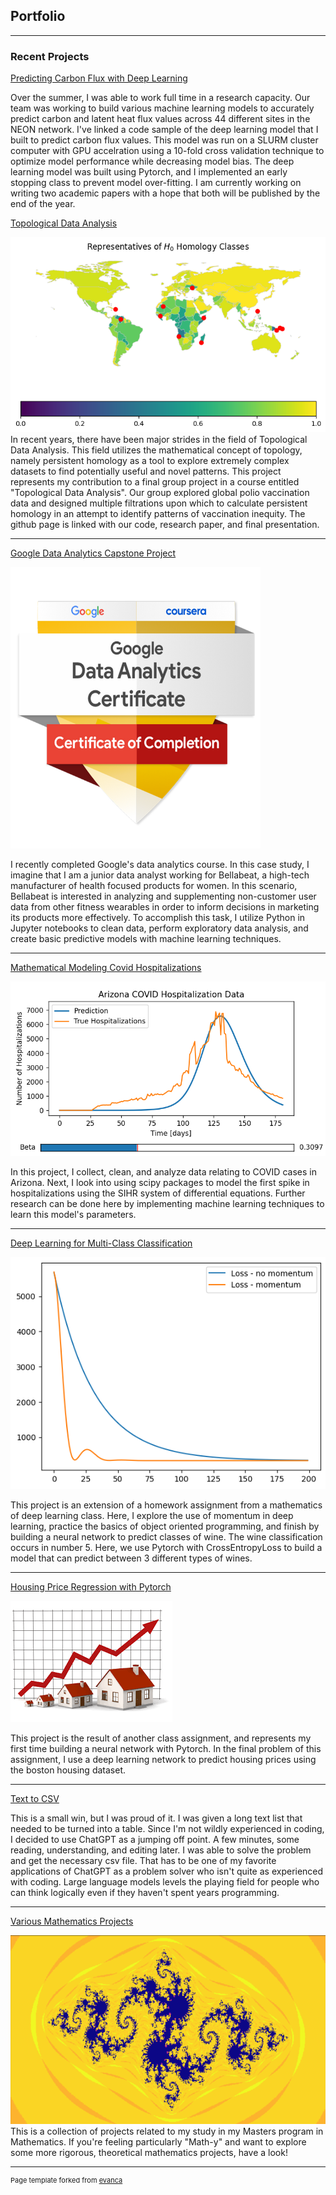 ## Portfolio

---

### Recent Projects
[Predicting Carbon Flux with Deep Learning](/pages/Deep10CV.py)

Over the summer, I was able to work full time in a research capacity. Our team was working to build various machine learning models to accurately predict carbon and latent heat flux values across 44 different sites in the NEON network. I've linked a code sample of the deep learning model that I built to predict carbon flux values. This model was run on a SLURM cluster computer with GPU accelration using a 10-fold cross validation technique to optimize model performance while decreasing model bias. The deep learning model was built using Pytorch, and I implemented an early stopping class to prevent model over-fitting. I am currently working on writing two academic papers with a hope that both will be published by the end of the year. 

[Topological Data Analysis](https://github.com/JeffUyekawa/TDA_Final_Project/tree/main)

<img src="images/Sublevel_map.png?raw=true"/>
In recent years, there have been major strides in the field of Topological Data Analysis. This field utilizes the mathematical concept of topology, namely persistent homology as a tool to explore extremely complex datasets to find potentially useful and novel patterns. This project represents my contribution to a final group project in a course entitled "Topological Data Analysis". Our group explored global polio vaccination data and designed multiple filtrations upon which to calculate persistent homology in an attempt to identify patterns of vaccination inequity. The github page is linked with our code, research paper, and final presentation. 

---
[Google Data Analytics Capstone Project](/pages/Bellabeat_Case_Study.html)

<img src="images/google_badge.png?raw=true" width="400" height="450"/> 

I recently completed Google's data analytics course. In this case study, I imagine that I am a junior data analyst working for Bellabeat, a high-tech manufacturer of health focused products for women. In this scenario, Bellabeat is interested in analyzing and supplementing non-customer user data from other fitness wearables in order to inform decisions in marketing its products more effectively. To accomplish this task, I utilize Python in Jupyter notebooks to clean data, perform exploratory data analysis, and create basic predictive models with machine learning techniques. 

---
[Mathematical Modeling Covid Hospitalizations](/pages/Covid_Modeling.html)

<img src="images/AZ_covid_predictions.png?raw=true"/>

In this project, I collect, clean, and analyze data relating to COVID cases in Arizona. Next, I look into using scipy packages to model the first spike in hospitalizations using the SIHR system of differential equations. Further research can be done here by implementing machine learning techniques to learn this model's parameters. 

---
[Deep Learning for Multi-Class Classification](/pages/Multiclass.html)

<img src="images/momentum_loss.png?raw=true"/> 

This project is an extension of a homework assignment from a mathematics of deep learning class. Here, I explore the use of momentum in deep learning, practice the basics of object oriented programming, and finish by building a neural network to predict classes of wine. The wine classification occurs in number 5. Here, we use Pytorch with CrossEntropyLoss to build a model that can predict between 3 different types of wines. 

---
[Housing Price Regression with Pytorch](/pages/Housing.html)

<img src="images/housing_image.png?raw=true"/> 

This project is the result of another class assignment, and represents my first time building a neural network with Pytorch. In the final problem of this assignment, I use a deep learning network to predict housing prices using the boston housing dataset. 

---
[Text to CSV](/pages/text_to_csv.html)

This is a small win, but I was proud of it. I was given a long text list that needed to be turned into a table. Since I'm not wildly experienced in coding, I decided to use ChatGPT as a jumping off point. A few minutes, some reading, understanding, and editing later. I was able to solve the problem and get the necessary csv file. That has to be one of my favorite applications of ChatGPT as a problem solver who isn't quite as experienced with coding. Large language models levels the playing field for people who can think logically even if they haven't spent years programming. 

---
[Various Mathematics Projects](https://github.com/JeffUyekawa/JeffUyekawa)

<img src="images/julia_set.png?raw=true"/>
This is a collection of projects related to my study in my Masters program in Mathematics. If you're feeling particularly "Math-y" and want to explore some more rigorous, theoretical mathematics projects, have a look! 




---
<p style="font-size:11px">Page template forked from <a href="https://github.com/evanca/quick-portfolio">evanca</a></p>
<!-- Remove above link if you don't want to attibute -->
